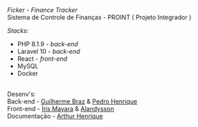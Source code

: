 *Ficker - Finance Tracker*
<br>
Sistema de Controle de Finanças - PROINT ( Projeto Integrador )

*Stacks:*
- PHP 8.1.9 - *back-end*
- Laravel 10 - *back-end*
- React - *front-end*
- MySQL
- Docker
<br>
Desenv's:
<br>
Back-end - <a href="https://github.com/Gbzzz">Guilherme Braz</a> & <a href="https://github.com/PHPdro">Pedro Henrique</a>
<br>
Front-end - <a href="https://github.com/irismayara">Íris Mayara</a> & <a href="https://github.com/alandysson">Alandysson</a>
<br>
Documentação - <a href="https://github.com/Arthur-4">Arthur Henrique</a>